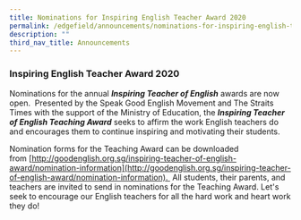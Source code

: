 ```yaml
---
title: Nominations for Inspiring English Teacher Award 2020
permalink: /edgefield/announcements/nominations-for-inspiring-english-teacher-award-2020/
description: ""
third_nav_title: Announcements
---
```

### Inspiring English Teacher Award 2020

Nominations for the annual _**Inspiring Teacher of English**_ awards are now open.  Presented by the Speak Good English Movement and The Straits Times with the support of the Ministry of Education, the _**Inspiring Teacher of English Teaching Award**_ seeks to affirm the work English teachers do and encourages them to continue inspiring and motivating their students.  

Nomination forms for the Teaching Award can be downloaded from [http://goodenglish.org.sg/inspiring-teacher-of-english-award/nomination-information](http://goodenglish.org.sg/inspiring-teacher-of-english-award/nomination-information).  All students, their parents, and teachers are invited to send in nominations for the Teaching Award. Let's seek to encourage our English teachers for all the hard work and heart work they do!